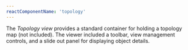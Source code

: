 ```yaml
---
reactComponentName: 'topology'
---
```

The *Topology view* provides a standard container for holding a topology map (not included). The viewer included a toolbar, view management controls, and a slide out panel for displaying object details.
